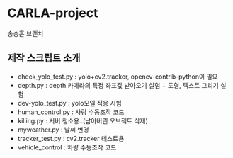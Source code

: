 # CARLA-project  
송승훈 브랜치
## 제작 스크립트 소개
- check_yolo_test.py : yolo+cv2.tracker, opencv-contrib-python이 필요
- depth.py : depth 카메라의 특정 좌표값 받아오기 실험 + 도형, 텍스트 그리기 실험
- dev-yolo_test.py : yolo모델 적용 시험
- human_control.py : 사람 수동조작 코드
- killing.py : 서버 청소용..(남아버린 오브젝트 삭제)
- myweather.py : 날씨 변경
- tracker_test.py : cv2.tracker 테스트용
- vehicle_control : 차량 수동조작 코드
